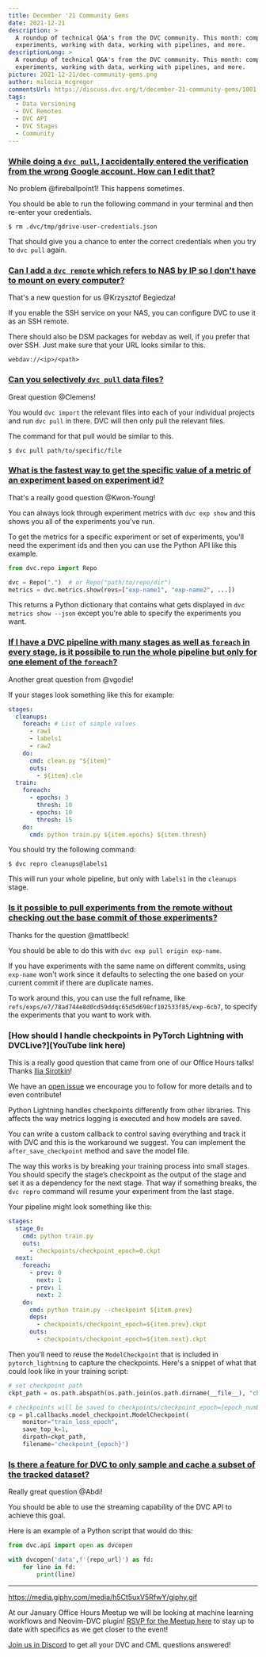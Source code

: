 ```yaml
---
title: December '21 Community Gems
date: 2021-12-21
description: >
  A roundup of technical Q&A's from the DVC community. This month: comparing
  experiments, working with data, working with pipelines, and more.
descriptionLong: >
  A roundup of technical Q&A's from the DVC community. This month: comparing
  experiments, working with data, working with pipelines, and more.
picture: 2021-12-21/dec-community-gems.png
author: milecia_mcgregor
commentsUrl: https://discuss.dvc.org/t/december-21-community-gems/1001
tags:
  - Data Versioning
  - DVC Remotes
  - DVC API
  - DVC Stages
  - Community
---
```


### [While doing a `dvc pull`, I accidentally entered the verification from the wrong Google account. How can I edit that?](https://discord.com/channels/485586884165107732/563406153334128681/908437162150739978)

No problem @fireballpoint1! This happens sometimes.

You should be able to run the following command in your terminal and then
re-enter your credentials.

```dvc
$ rm .dvc/tmp/gdrive-user-credentials.json
```

That should give you a chance to enter the correct credentials when you try to
`dvc pull` again.

### [Can I add a `dvc remote` which refers to NAS by IP so I don't have to mount on every computer?](https://discord.com/channels/485586884165107732/563406153334128681/912667503283564544)

That's a new question for us @Krzysztof Begiedza!

If you enable the SSH service on your NAS, you can configure DVC to use it as an
SSH remote.

There should also be DSM packages for webdav as well, if you prefer that over
SSH. Just make sure that your URL looks similar to this.

```
webdav://<ip>/<path>
```

### [Can you selectively `dvc pull` data files?](https://discord.com/channels/485586884165107732/563406153334128681/913713923667148850)

Great question @Clemens!

You would `dvc import` the relevant files into each of your individual projects
and run `dvc pull` in there. DVC will then only pull the relevant files.

The command for that pull would be similar to this.

```dvc
$ dvc pull path/to/specific/file
```

### [What is the fastest way to get the specific value of a metric of an experiment based on experiment id?](https://discord.com/channels/485586884165107732/563406153334128681/916328260856590346)

That's a really good question @Kwon-Young!

You can always look through experiment metrics with `dvc exp show` and this
shows you all of the experiments you've run.

To get the metrics for a specific experiment or set of experiments, you'll need
the experiment ids and then you can use the Python API like this example.

```python
from dvc.repo import Repo

dvc = Repo(".")  # or Repo("path/to/repo/dir")
metrics = dvc.metrics.show(revs=["exp-name1", "exp-name2", ...])
```

This returns a Python dictionary that contains what gets displayed in
`dvc metrics show --json` except you're able to specify the experiments you
want.

### [If I have a DVC pipeline with many stages as well as `foreach` in every stage, is it possibile to run the whole pipeline but only for one element of the `foreach`?](https://discord.com/channels/485586884165107732/563406153334128681/915986804577026088)

Another great question from @vgodie!

If your stages look something like this for example:

```yaml
stages:
  cleanups:
    foreach: # List of simple values
      - raw1
      - labels1
      - raw2
    do:
      cmd: clean.py "${item}"
      outs:
        - ${item}.cln
  train:
    foreach:
      - epochs: 3
        thresh: 10
      - epochs: 10
        thresh: 15
    do:
      cmd: python train.py ${item.epochs} ${item.thresh}
```

You should try the following command:

```dvc
$ dvc repro cleanups@labels1
```

This will run your whole pipeline, but only with `labels1` in the `cleanups`
stage.

### [Is it possible to pull experiments from the remote without checking out the base commit of those experiments?](https://discord.com/channels/485586884165107732/485596304961962003/910481311905505290)

Thanks for the question @mattlbeck!

You should be able to do this with `dvc exp pull origin exp-name`.

If you have experiments with the same name on different commits, using
`exp-name` won't work since it defaults to selecting the one based on your
current commit if there are duplicate names.

To work around this, you can use the full refname, like
`refs/exps/e7/78ad744e8d0cd59ddqc65d5d698cf102533f85/exp-6cb7`, to specify the
experiments that you want to work with.

### [How should I handle checkpoints in PyTorch Lightning with DVCLive?](YouTube link here)

This is a really good question that came from one of our Office Hours talks!
Thanks [Ilia Sirotkin](https://www.linkedin.com/in/sirily/)!

We have an [open issue](https://github.com/iterative/dvclive/issues/170) we
encourage you to follow for more details and to even contribute!

Python Lightning handles checkpoints differently from other libraries. This
affects the way metrics logging is executed and how models are saved.

You can write a custom callback to control saving everything and track it with
DVC and this is the workaround we suggest. You can implement the
`after_save_checkpoint` method and save the model file.

The way this works is by breaking your training process into small stages. You
should specify the stage’s checkpoint as the output of the stage and set it as a
dependency for the next stage. That way if something breaks, the `dvc repro`
command will resume your experiment from the last stage.

Your pipeline might look something like this:

```yaml
stages:
  stage_0:
    cmd: python train.py
    outs:
      - checkpoints/checkpoint_epoch=0.ckpt
  next:
    foreach:
      - prev: 0
        next: 1
      - prev: 1
        next: 2
    do:
      cmd: python train.py --checkpoint ${item.prev}
      deps:
        - checkpoints/checkpoint_epoch=${item.prev}.ckpt
      outs:
        - checkpoints/checkpoint_epoch=${item.next}.ckpt
```

Then you'll need to reuse the `ModelCheckpoint` that is included in
`pytorch_lightning` to capture the checkpoints. Here's a snippet of what that
could look like in your training script:

```python
# set checkpoint path
ckpt_path = os.path.abspath(os.path.join(os.path.dirname(__file__), "checkpoints"))

# checkpoints will be saved to checkpoints/checkpoint_epoch={epoch_number}.ckpt
cp = pl.callbacks.model_checkpoint.ModelCheckpoint(
    monitor="train_loss_epoch",
    save_top_k=1,
    dirpath=ckpt_path,
    filename='checkpoint_{epoch}')
```

### [Is there a feature for DVC to only sample and cache a subset of the tracked dataset?](https://discord.com/channels/485586884165107732/485596304961962003/917778575845900340)

Really great question @Abdi!

You should be able to use the streaming capability of the DVC API to achieve
this goal.

Here is an example of a Python script that would do this:

```python
from dvc.api import open as dvcopen

with dvcopen('data',f'{repo_url}') as fd:
    for line in fd:
        print(line)
```

---

https://media.giphy.com/media/h5Ct5uxV5RfwY/giphy.gif

At our January Office Hours Meetup we will be looking at machine learning
workflows and Neovim-DVC plugin!
[RSVP for the Meetup here](https://www.meetup.com/DVC-Community-Virtual-Meetups/events/282663146/)
to stay up to date with specifics as we get closer to the event!

[Join us in Discord](https://discord.com/invite/dvwXA2N) to get all your DVC and
CML questions answered!
